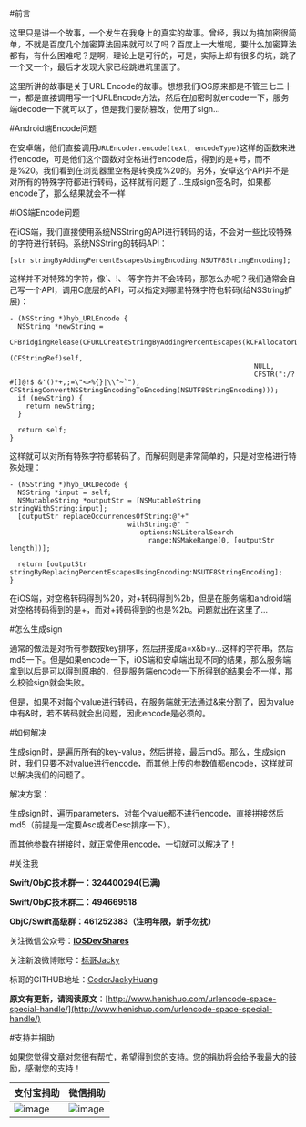 #前言

这里只是讲一个故事，一个发生在我身上的真实的故事。曾经，我以为搞加密很简单，不就是百度几个加密算法回来就可以了吗？百度上一大堆呢，要什么加密算法都有，有什么困难呢？是啊，理论上是可行的，可是，实际上却有很多的坑，跳了一个又一个，最后才发现大家已经跳进坑里面了。

这里所讲的故事是关于URL Encode的故事。想想我们iOS原来都是不管三七二十一，都是直接调用写一个URLEncode方法，然后在加密时就encode一下，服务端decode一下就可以了，但是我们要防篡改，使用了sign...

#Android端Encode问题

在安卓端，他们直接调用`URLEncoder.encode(text, encodeType)`这样的函数来进行encode，可是他们这个函数对空格进行encode后，得到的是+号，而不是%20。我们看到在浏览器里空格是转换成%20的。另外，安卓这个API并不是对所有的特殊字符都进行转码，这样就有问题了...生成sign签名时，如果都encode了，那么结果就会不一样

#iOS端Encode问题

在iOS端，我们直接使用系统NSString的API进行转码的话，不会对一些比较特殊的字符进行转码。系统NSString的转码API：

```
[str stringByAddingPercentEscapesUsingEncoding:NSUTF8StringEncoding];
```
这样并不对特殊的字符，像`、!、:等字符并不会转码，那怎么办呢？我们通常会自己写一个API，调用C底层的API，可以指定对哪里特殊字符也转码(给NSString扩展)：

```
- (NSString *)hyb_URLEncode {
  NSString *newString =
  CFBridgingRelease(CFURLCreateStringByAddingPercentEscapes(kCFAllocatorDefault,
                                                            (CFStringRef)self,
                                                            NULL,
                                                            CFSTR(":/?#[]@!$ &'()*+,;=\"<>%{}|\\^~`"), CFStringConvertNSStringEncodingToEncoding(NSUTF8StringEncoding)));
  if (newString) {
    return newString;
  }
 
  return self;
}
```

这样就可以对所有特殊字符都转码了。而解码则是非常简单的，只是对空格进行特殊处理：

```
- (NSString *)hyb_URLDecode {
  NSString *input = self;
  NSMutableString *outputStr = [NSMutableString stringWithString:input];
  [outputStr replaceOccurrencesOfString:@"+"
                             withString:@" "
                                options:NSLiteralSearch
                                  range:NSMakeRange(0, [outputStr length])];
  
  return [outputStr stringByReplacingPercentEscapesUsingEncoding:NSUTF8StringEncoding];
}
```

在iOS端，对空格转码得到%20，对+转码得到%2b，但是在服务端和android端对空格转码得到的是+，而对+转码得到的也是%2b。问题就出在这里了...


#怎么生成sign

通常的做法是对所有参数按key排序，然后拼接成a=x&b=y...这样的字符串，然后md5一下。但是如果encode一下，iOS端和安卓端出现不同的结果，那么服务端拿到以后是可以得到原串的，但是服务端encode一下所得到的结果会不一样，那么校验sign就会失败。

但是，如果不对每个value进行转码，在服务端就无法通过&来分割了，因为value中有&时，若不转码就会出问题，因此encode是必须的。


#如何解决

生成sign时，是遍历所有的key-value，然后拼接，最后md5。那么，生成sign时，我们只要不对value进行encode，而其他上传的参数值都encode，这样就可以解决我们的问题了。

解决方案：

生成sign时，遍历parameters，对每个value都不进行encode，直接拼接然后md5（前提是一定要Asc或者Desc排序一下）。

而其他参数在拼接时，就正常使用encode，一切就可以解决了！

#关注我


**Swift/ObjC技术群一：324400294(已满)**

**Swift/ObjC技术群二：494669518**

**ObjC/Swift高级群：461252383（注明年限，新手勿扰）**

关注微信公众号：[**iOSDevShares**]()

关注新浪微博账号：[标哥Jacky](http://weibo.com/u/5384637337)

标哥的GITHUB地址：[CoderJackyHuang](https://github.com/CoderJackyHuang)

**原文有更新，请阅读原文**：[http://www.henishuo.com/urlencode-space-special-handle/](http://www.henishuo.com/urlencode-space-special-handle/)

#支持并捐助


如果您觉得文章对您很有帮忙，希望得到您的支持。您的捐肋将会给予我最大的鼓励，感谢您的支持！

支付宝捐助      | 微信捐助
------------- | -------------
![image](http://www.henishuo.com/wp-content/uploads/2015/12/alipay-e1451124478416.jpg) | ![image](http://www.henishuo.com/wp-content/uploads/2015/12/weixin.jpg)





